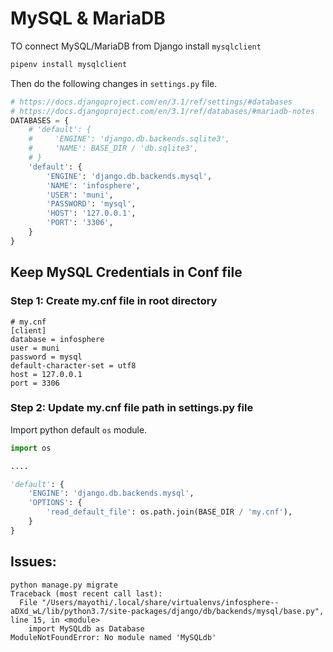 # MySQL & MariaDB

TO connect MySQL/MariaDB from Django install ``mysqlclient``

```bash
pipenv install mysqlclient
```

Then do the following changes in ``settings.py`` file.

```python
# https://docs.djangoproject.com/en/3.1/ref/settings/#databases
# https://docs.djangoproject.com/en/3.1/ref/databases/#mariadb-notes
DATABASES = {
    # 'default': {
    #     'ENGINE': 'django.db.backends.sqlite3',
    #     'NAME': BASE_DIR / 'db.sqlite3',
    # }
    'default': {
        'ENGINE': 'django.db.backends.mysql',
        'NAME': 'infosphere',
        'USER': 'muni',
        'PASSWORD': 'mysql',
        'HOST': '127.0.0.1',
        'PORT': '3306',
    }
}
```

## Keep MySQL Credentials in Conf file

### Step 1: Create my.cnf file in root directory

```
# my.cnf
[client]
database = infosphere
user = muni
password = mysql
default-character-set = utf8
host = 127.0.0.1
port = 3306
```

### Step 2: Update my.cnf file path in settings.py file

Import python default ``os`` module.

```python 
import os

....

'default': {
    'ENGINE': 'django.db.backends.mysql',
    'OPTIONS': {
        'read_default_file': os.path.join(BASE_DIR / 'my.cnf'),
    }
}
```




## Issues:

```
python manage.py migrate
Traceback (most recent call last):
  File "/Users/mayothi/.local/share/virtualenvs/infosphere--aDXd_wL/lib/python3.7/site-packages/django/db/backends/mysql/base.py", line 15, in <module>
    import MySQLdb as Database
ModuleNotFoundError: No module named 'MySQLdb'
```